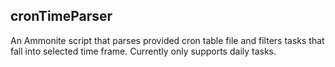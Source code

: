 ## cronTimeParser
An Ammonite script that parses provided cron table file and filters tasks that fall into selected time frame. 
Currently only supports daily tasks.